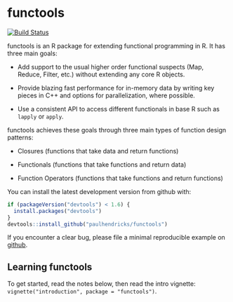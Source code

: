 <!-- README.md is generated from README.Rmd. Please edit that file -->
functools
=========

[![Build Status](https://travis-ci.org/paulhendricks/functools.png?branch=master)](https://travis-ci.org/paulhendricks/functools)

functools is an R package for extending functional programming in R. It has three main goals:

-   Add support to the usual higher order functional suspects (Map, Reduce, Filter, etc.) without extending any core R objects.

-   Provide blazing fast performance for in-memory data by writing key pieces in C++ and options for parallelization, where possible.

-   Use a consistent API to access different functionals in base R such as `lapply` or `apply`.

functools achieves these goals through three main types of function design patterns:

-   Closures (functions that take data and return functions)

-   Functionals (functions that take functions and return data)

-   Function Operators (functions that take functions and return functions)

You can install the latest development version from github with:

``` r
if (packageVersion("devtools") < 1.6) {
  install.packages("devtools")
}
devtools::install_github("paulhendricks/functools")
```

If you encounter a clear bug, please file a minimal reproducible example on [github](https://github.com/paulhendricks/functools/issues).

Learning functools
------------------

To get started, read the notes below, then read the intro vignette: `vignette("introduction", package = "functools")`.
